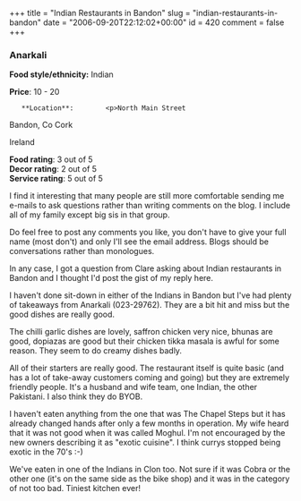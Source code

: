 +++
title = "Indian Restaurants in Bandon"
slug = "indian-restaurants-in-bandon"
date = "2006-09-20T22:12:02+00:00"
id = 420
comment = false
+++

  <div class='hreview'>         

### Anarkali

**Food style/ethnicity:** Indian

**Price**: 10 - 20        

       **Location**:        <p>North Main Street

Bandon,        Co Cork       

Ireland
      </p>        <div>**Food rating**: <span class="rating">3</span> out of 5<div class="sb-fullstar"> </div><div class="sb-fullstar"> </div><div class="sb-fullstar"> </div><div class="sb-emptystar"> </div><div class="sb-emptystar"> </div></div>    <div>**Decor rating**: <span class="rating">2</span> out of 5<div class="sb-fullstar"> </div><div class="sb-fullstar"> </div><div class="sb-emptystar"> </div><div class="sb-emptystar"> </div><div class="sb-emptystar"> </div></div>    <div>**Service rating**: <span class="rating">5</span> out of 5<div class="sb-fullstar"> </div><div class="sb-fullstar"> </div><div class="sb-fullstar"> </div><div class="sb-fullstar"> </div><div class="sb-fullstar"> </div></div>   <div class='description'>

I find it interesting that many people are still more comfortable sending me e-mails to ask questions rather than writing comments on the blog. I include all of my family except big sis in that group. 

Do feel free to post any comments you like, you don't have to give your full name (most don't) and only I'll see the email address. Blogs should be conversations rather than monologues.

In any case, I got a question from Clare asking about Indian restaurants in Bandon and I thought I'd post the gist of my reply here.

I haven't done sit-down in either of the Indians in Bandon but I've had plenty of takeaways from Anarkali (023-29762). They are a bit hit and miss but the good dishes are really good.

 The chilli garlic dishes are lovely, saffron chicken very nice, bhunas are good, dopiazas are good but their chicken tikka masala is awful for some reason. They seem to do creamy dishes badly. 

All of their starters are really good. The restaurant itself is quite basic (and has a lot of take-away customers coming and going) but they are extremely friendly people. It's a husband and wife team, one Indian, the other Pakistani. I also think they do BYOB.

I haven't eaten anything from the one that was The Chapel Steps but it has already changed hands after only a few months in operation. My wife heard that it was not good when it was called Moghul. I'm not encouraged by the new owners describing it as "exotic cuisine". I think currys stopped being exotic in the 70's :-) 

We've eaten in one of the Indians in Clon too. Not sure if it was Cobra or the other one (it's on the same side as the bike shop)  and it was in the category of not too bad. Tiniest kitchen ever!
</div>     </div>
<script type="application/x-subnode; charset=utf-8">
       <!-- the following is structured blog data for machine readers. -->
       <subnode xmlns:data-view="http://www.w3.org/2003/g/data-view#" data-view:transformation="http://structuredblogging.org/subnode-to-rdf-interpreter.xsl" xmlns="http://www.structuredblogging.org/xmlns#subnode">
            <xml-structured-blog-entry xmlns="http://www.structuredblogging.org/xmlns">
              <generator id="wpsb-1" type="x-wpsb-post" version="1"/><review type="review/restaurant"><subject name="Anarkali" ethnicity="Indian"><price min="10" max="20"/><location address="North Main Street" city="Bandon" state="Co Cork" country="Ireland"/></subject><foodrating max="5" min="0">3</foodrating><decorrating max="5" min="0">2</decorrating><servicerating max="5" min="0">5</servicerating><description>I find it interesting that many people are still more comfortable sending me e-mails to ask questions rather than writing comments on the blog. I include all of my family except big sis in that group. 

Do feel free to post any comments you like, you don't have to give your full name (most don't) and only I'll see the email address. Blogs should be conversations rather than monologues.

In any case, I got a question from Clare asking about Indian restaurants in Bandon and I thought I'd post the gist of my reply here.

I haven't done sit-down in either of the Indians in Bandon but I've had plenty of takeaways from Anarkali (023-29762). They are a bit hit and miss but the good dishes are really good.

 The chilli garlic dishes are lovely, saffron chicken very nice, bhunas are good, dopiazas are good but their chicken tikka masala is awful for some reason. They seem to do creamy dishes badly. 

All of their starters are really good. The restaurant itself is quite basic (and has a lot of take-away customers coming and going) but they are extremely friendly people. It's a husband and wife team, one Indian, the other Pakistani. I also think they do BYOB.

I haven't eaten anything from the one that was The Chapel Steps but it has already changed hands after only a few months in operation. My wife heard that it was not good when it was called Moghul. I'm not encouraged by the new owners describing it as  exotic cuisine . I think currys stopped being exotic in the 70's :-) 

We've eaten in one of the Indians in Clon too. Not sure if it was Cobra or the other one (it's on the same side as the bike shop)  and it was in the category of not too bad. Tiniest kitchen ever!</description></review>
            </xml-structured-blog-entry>
       </subnode>
       </script>
